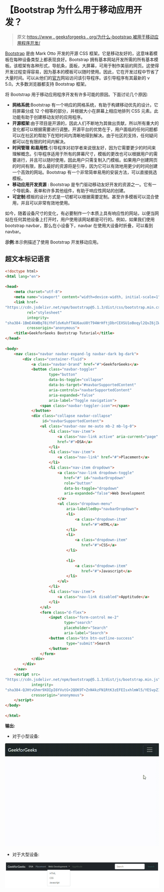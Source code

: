 # 【Bootstrap 为什么用于移动应用开发？

> 原文:[https://www . geeksforgeeks . org/为什么-bootstrap 被用于移动应用程序开发/](https://www.geeksforgeeks.org/why-bootstrap-is-used-for-mobile-application-developments/)

[Bootstrap](https://www.geeksforgeeks.org/bootstrap-5-introduction/) 是由 Mark Otto 开发的开源 CSS 框架。它是移动友好的，这意味着模板在每种设备类型上都表现良好。Bootstrap 拥有基本网站开发所需的所有基本模板。该框架有各种形式，导航条，面板，大屏幕，可用于制作美丽的网页。这使得开发过程变得容易，因为基本的模板可以随时使用。因此，它在开发过程中节省了大量时间。可以从他们的[官方](https://getbootstrap.com/docs/5.0/getting-started/introduction/)网站访问该引导程序。该引导程序有其最新的 v 5.0。大多数浏览器都支持 Bootstrap 框架。

将 Bootstrap 用于移动应用程序开发有许多可能的原因。下面讨论几个原因:

*   **网格系统**:Bootstrap 有一个响应的网格系统，有助于构建移动优先的设计。它将屏幕分成 12 个相等的部分，并根据大小在屏幕上相应地排列 CSS 元素。此功能有助于创建移动友好的应用程序。
*   **开源框架**:由于项目是开源的，因此人们不断地为其做出贡献，所以所有重大的变化都可以根据需要进行调整。开源平台的优势在于，用户面临的任何问题都可以在社区的帮助下在短时间内清晰地得到解决。由于社区的支持，任何疑问都可以在有限的时间内解决。
*   **时间管理** **和易用性**:引导程序对初学者来说很友好，因为它需要更少的时间来理解概念。引导程序适用于所有的屏幕尺寸，模板的更改也可以根据用户的需要进行，并且可以随时使用，因此用户只需复制入门模板。如果用户创建网页的时间有限，那么最好的资源将是引导，因为它可以有效地用更少的时间创建一个高效的网站。Bootstrap 有一个非常简单易用的安装方法，可以直接挑选模板。
*   **移动应用开发资源** : Bootstrap 是专门驱动移动友好开发的资源之一。它有一个导航条、表单和许多其他组件，有助于响应性网站的创建。
*   **可定制**:模板的设计方式是一切都可以根据需要定制。甚至许多模板可以混合使用，并且可以非常有效地使用。

如今，随着设备尺寸的变化，有必要制作一个本质上具有响应性的网站，以便当网站在任何其他设备上打开时，用户使用该网站都是可行的。例如，如果我们使用 bootstrap navbar，那么在小设备下，navbar 在使用大设备时折叠，可以看到 navbar。

**示例**:本示例描述了使用 Bootstrap 开发移动应用。

## 超文本标记语言

```html
<!doctype html>
<html lang="en">

<head>
    <meta charset="utf-8">
    <meta name="viewport" content="width=device-width, initial-scale=1">
    <link href=
"https://cdn.jsdelivr.net/npm/bootstrap@5.1.3/dist/css/bootstrap.min.css" 
          rel="stylesheet" 
          integrity=
"sha384-1BmE4kWBq78iYhFldvKuhfTAU6auU8tT94WrHftjDbrCEXSU1oBoqyl2QvZ6jIW3" 
          crossorigin="anonymous">
    <title>GeekforGeeks Bootstrap Tutorial</title>
</head>

<body>
    <nav class="navbar navbar-expand-lg navbar-dark bg-dark">
        <div class="container-fluid"> 
            <a class="navbar-brand" href="#">GeekforGeeks</a>
            <button class="navbar-toggler" 
                    type="button" 
                    data-bs-toggle="collapse" 
                    data-bs-target="#navbarSupportedContent" 
                    aria-controls="navbarSupportedContent" 
                    aria-expanded="false" 
                    aria-label="Toggle navigation"> 
                <span class="navbar-toggler-icon"></span> 
            </button>
            <div class="collapse navbar-collapse" 
                 id="navbarSupportedContent">
                <ul class="navbar-nav me-auto mb-2 mb-lg-0">
                    <li class="nav-item">
                        <a class="nav-link active" aria-current="page" 
                        href="#">DSA</a> 
                    </li>
                    <li class="nav-item"> 
                        <a class="nav-link" href="#">Placement</a> 
                    </li>
                    <li class="nav-item dropdown"> 
                        <a class="nav-link dropdown-toggle"
                           href="#" id="navbarDropdown" 
                           role="button" 
                           data-bs-toggle="dropdown"
                           aria-expanded="false">Web Development
                        </a>
                        <ul class="dropdown-menu" 
                            aria-labelledby="navbarDropdown">
                            <li>
                                <a class="dropdown-item" 
                                   href="#">HTML</a>
                            </li>
                            <li>
                                <a class="dropdown-item" 
                                   href="#">CSS</a>
                            </li>

                            <li>
                                <a class="dropdown-item" 
                                   href="#">Javascript</a>
                            </li>
                        </ul>
                    </li>
                    <li class="nav-item"> 
                        <a class="nav-link disabled">Apptitude</a> 
                    </li>
                </ul>
                <form class="d-flex">
                    <input class="form-control me-2" 
                           type="search"
                           placeholder="Search" 
                           aria-label="Search">
                    <button class="btn btn-outline-success" 
                            type="submit">Search
                    </button>
                </form>
            </div>
        </div>
    </nav>
    <script src=
"https://cdn.jsdelivr.net/npm/bootstrap@5.1.3/dist/js/bootstrap.min.js" 
            integrity=
"sha384-QJHtvGhmr9XOIpI6YVutG+2QOK9T+ZnN4kzFN1RtK3zEFEIsxhlmWl5/YESvpZ13" 
            crossorigin="anonymous">
    </script>
</body>

</html>
```

**输出:**

*   对于小型设备:

![](img/2ef7eca05eeabfb67ef2d2cafedbf744.png)

*   对于大型设备:

![](img/b19db63459da384d8ff36a967c7b8fdc.png)